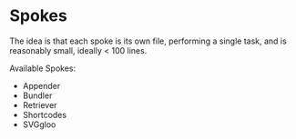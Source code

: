 # Spokes

The idea is that each spoke is its own file, performing a single task, and is
reasonably small, ideally < 100 lines.

Available Spokes:

- Appender
- Bundler
- Retriever
- Shortcodes
- SVGgloo

